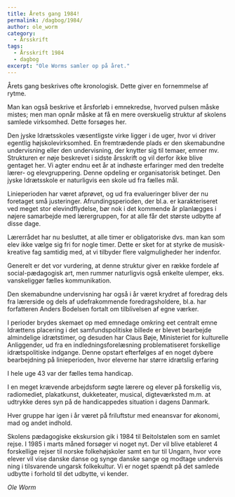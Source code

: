 ```yaml
---
title: Årets gang 1984!
permalink: /dagbog/1984/
author: ole_worm
category:
  - Årsskrift
tags:
  - Årsskrift 1984
  - dagbog
excerpt: "Ole Worms samler op på året."
---
```


Årets gang beskrives ofte kronologisk. Dette giver en fornemmelse af rytme. 

Man kan også beskrive et årsforløb i emnekredse, hvorved pulsen måske mistes; men man opnår måske at få en mere overskuelig struktur af skolens samlede virksomhed. Dette forsøges her. 

Den jyske Idrætsskoles væsentligste virke ligger i de uger, hvor vi driver egentlig højskolevirksomhed. En fremtrædende plads er den skemabundne undervisning eller den undervisning, der knytter sig til temaer, emner mv. Strukturen er nøje beskrevet i sidste årsskrift og vil derfor ikke blive gentaget her. Vi agter endnu eet år at indhøste erfaringer med den tredelte lærer- og elevgruppering. Denne opdeling er organisatorisk betinget. Den jyske Idrætsskole er naturligvis een skole ud fra fælles mål. 

Linieperioden har været afprøvet, og ud fra evalueringer bliver der nu foretaget små justeringer. Afrundingsperioden, der bl.a. er karakteriseret ved meget stor elevindflydelse, bør nok i det kommende år planlægges i nøjere samarbejde med lærergruppen, for at alle får det største udbytte af disse dage. 

Lærerrådet har nu besluttet, at alle timer er obligatoriske dvs. man kan som elev ikke vælge sig fri for nogle timer. Dette er sket for at styrke de musisk-kreative fag samtidig med, at vi tilbyder flere valgmuligheder her indenfor. 

Generelt er det vor vurdering, at denne struktur giver en række fordele af social-pædagogisk art, men rummer naturligvis også enkelte ulemper, eks. vanskeliggør fælles kommunikation. 

Den skemabundne undervisning har også i år været krydret af foredrag dels fra lærerside og dels af udefrakommende foredragsholdere, bl.a. har forfatteren Anders Bodelsen fortalt om tilblivelsen af egne værker. 

I perioder brydes skemaet op med emnedage omkring eet centralt emne Idrættens placering i det samfundspolitiske billede er blevet bearbejde almindelige idrætstimer, og desuden har Claus Bøje, Ministeriet for kulturelle Anliggender, ud fra en indledningsforelæsning problematiseret forskellige idrætspolitiske indgange. Denne opstart efterfølges af en noget dybere bearbejdning på linieperioden, hvor eleverne har større idrætslig erfaring 

I hele uge 43 var der fælles tema handicap. 

I en meget krævende arbejdsform søgte lærere og elever på forskellig vis, radiomediet, plakatkunst, dukketeater, musical, digteværksted m.m. at udtrykke deres syn på de handicappedes situation i dagens Danmark. 

Hver gruppe har igen i år været på friluftstur med eneansvar for økonomi, mad og andet indhold. 

Skolens pædagogiske ekskursion gik i 1984 til Beitolstølen som en samlet rejse. I 1985 i marts måned forsøger vi noget nyt. Der vil blive etableret 4 forskellige rejser til norske folkehøjskoler samt en tur til Ungarn, hvor vore elever vil vise danske danse og synge danske sange og modtage undervis ning i tilsvarende ungarsk folkekultur. Vi er noget spændt på det samlede udbytte i forhold til det udbytte, vi kender. 

_Ole Worm_
